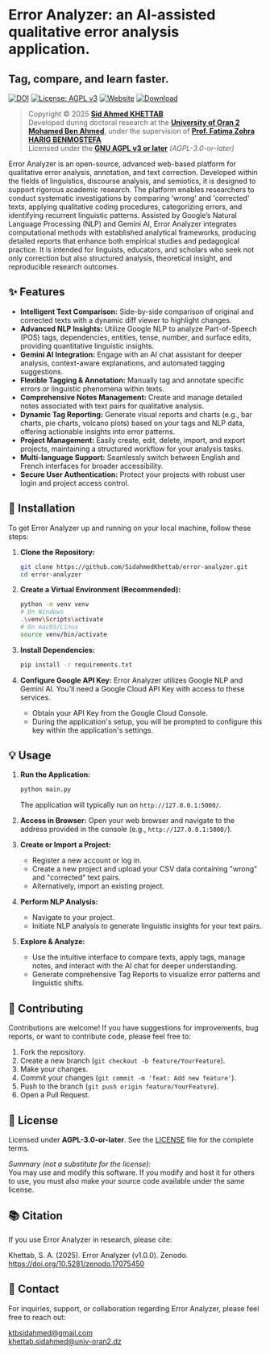 # Error Analyzer: an AI-assisted qualitative error analysis application.

## Tag, compare, and learn faster.

[![DOI](https://zenodo.org/badge/1048146070.svg)](https://doi.org/10.5281/zenodo.17075450)
[![License: AGPL v3](https://img.shields.io/badge/License-AGPL_v3-blue.svg)](https://www.gnu.org/licenses/agpl-3.0)
[![Website](https://img.shields.io/badge/Website-erroranalyzer.com-blue)](https://erroranalyzer.com)
[![Download](https://img.shields.io/badge/Download-Windows%20Installer-blue)](https://github.com/SidahmedKhettab/error-analyzer/releases/latest/download/Error-Analyzer-Setup.exe)

> Copyright © 2025 [**Sid Ahmed KHETTAB**](https://scholar.google.com/citations?user=ABvaWHoAAAAJ&hl=en)  
> Developed during doctoral research at the [**University of Oran 2 Mohamed Ben Ahmed**](https://www.univ-oran2.dz/), under the supervision of [**Prof. Fatima Zohra HARIG BENMOSTEFA**](https://scholar.google.fr/citations?user=MULc2x4AAAAJ&)  
> Licensed under the [**GNU AGPL v3 or later**](https://www.gnu.org/licenses/agpl-3.0) *(AGPL-3.0-or-later)*

Error Analyzer is an open-source, advanced web-based platform for qualitative error analysis, annotation, and text correction. Developed within the fields of linguistics, discourse analysis, and semiotics, it is designed to support rigorous academic research. The platform enables researchers to conduct systematic investigations by comparing 'wrong' and 'corrected' texts, applying qualitative coding procedures, categorizing errors, and identifying recurrent linguistic patterns. Assisted by Google’s Natural Language Processing (NLP) and Gemini AI, Error Analyzer integrates computational methods with established analytical frameworks, producing detailed reports that enhance both empirical studies and pedagogical practice. It is intended for linguists, educators, and scholars who seek not only correction but also structured analysis, theoretical insight, and reproducible research outcomes.

## ✨ Features

-   **Intelligent Text Comparison:** Side-by-side comparison of original and corrected texts with a dynamic diff viewer to highlight changes.
-   **Advanced NLP Insights:** Utilize Google NLP to analyze Part-of-Speech (POS) tags, dependencies, entities, tense, number, and surface edits, providing quantitative linguistic insights.
-   **Gemini AI Integration:** Engage with an AI chat assistant for deeper analysis, context-aware explanations, and automated tagging suggestions.
-   **Flexible Tagging & Annotation:** Manually tag and annotate specific errors or linguistic phenomena within texts.
-   **Comprehensive Notes Management:** Create and manage detailed notes associated with text pairs for qualitative analysis.
-   **Dynamic Tag Reporting:** Generate visual reports and charts (e.g., bar charts, pie charts, volcano plots) based on your tags and NLP data, offering actionable insights into error patterns.
-   **Project Management:** Easily create, edit, delete, import, and export projects, maintaining a structured workflow for your analysis tasks.
-   **Multi-language Support:** Seamlessly switch between English and French interfaces for broader accessibility.
-   **Secure User Authentication:** Protect your projects with robust user login and project access control.

## 🚀 Installation

To get Error Analyzer up and running on your local machine, follow these steps:

1.  **Clone the Repository:**
    ```bash
    git clone https://github.com/SidahmedKhettab/error-analyzer.git
    cd error-analyzer
    ```

2.  **Create a Virtual Environment (Recommended):**
    ```bash
    python -m venv venv
    # On Windows
    .\venv\Scripts\activate
    # On macOS/Linux
    source venv/bin/activate
    ```

3.  **Install Dependencies:**
    ```bash
    pip install -r requirements.txt
    ```

4.  **Configure Google API Key:**
    Error Analyzer utilizes Google NLP and Gemini AI. You'll need a Google Cloud API Key with access to these services.
    -   Obtain your API Key from the Google Cloud Console.
    -   During the application's setup, you will be prompted to configure this key within the application's settings.

## 💡 Usage

1.  **Run the Application:**
    ```bash
    python main.py
    ```
    The application will typically run on `http://127.0.0.1:5000/`.

2.  **Access in Browser:**
    Open your web browser and navigate to the address provided in the console (e.g., `http://127.0.0.1:5000/`).

3.  **Create or Import a Project:**
    -   Register a new account or log in.
    -   Create a new project and upload your CSV data containing "wrong" and "corrected" text pairs.
    -   Alternatively, import an existing project.

4.  **Perform NLP Analysis:**
    -   Navigate to your project.
    -   Initiate NLP analysis to generate linguistic insights for your text pairs.

5.  **Explore & Analyze:**
    -   Use the intuitive interface to compare texts, apply tags, manage notes, and interact with the AI chat for deeper understanding.
    -   Generate comprehensive Tag Reports to visualize error patterns and linguistic shifts.

## 🤝 Contributing

Contributions are welcome! If you have suggestions for improvements, bug reports, or want to contribute code, please feel free to:

1.  Fork the repository.
2.  Create a new branch (`git checkout -b feature/YourFeature`).
3.  Make your changes.
4.  Commit your changes (`git commit -m 'feat: Add new feature'`).
5.  Push to the branch (`git push origin feature/YourFeature`).
6.  Open a Pull Request.

## 📄 License

Licensed under **AGPL-3.0-or-later**. See the [LICENSE](LICENSE) file for the complete terms.  

*Summary (not a substitute for the license):*  
You may use and modify this software. If you modify and host it for others to use, you must also make your source code available under the same license.

## 📚 Citation

If you use Error Analyzer in research, please cite:

Khettab, S. A. (2025). Error Analyzer (v1.0.0). Zenodo. https://doi.org/10.5281/zenodo.17075450

## 📧 Contact

For inquiries, support, or collaboration regarding Error Analyzer, please feel free to reach out:

ktbsidahmed@gmail.com  
khettab.sidahmed@univ-oran2.dz
